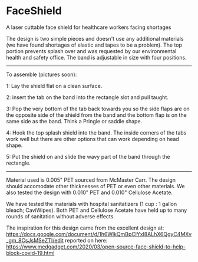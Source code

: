 # FaceShield
A laser cuttable face shield for healthcare workers facing shortages

The design is two simple pieces and doesn't use any additional materials (we have found shortages of elastic and tapes to be a problem). The top portion prevents splash over and was requested by our environmental health and safety office. The band is adjustable in size with four positions. 


----
To assemble (pictures soon):

1: Lay the shield flat on a clean surface.

2: insert the tab on the band into the rectangle slot and pull taught.

3: Pop the very bottom of the tab back towards you so the side flaps are on the opposite side of the shield from the band and the bottom flap is on the same side as the band. Think a Pringle or saddle shape.

4: Hook the top splash shield into the band. The inside corners of the tabs work well but there are other options that can work depending on head shape. 

5: Put the shield on and slide the wavy part of the band through the rectangle. 

----
Material used is 0.005" PET sourced from McMaster Carr. The design should accomodate other thicknesses of PET or even other materials. We also tested the design with 0.010" PET and 0.010" Cellulose Acetate. 

We have tested the materials with hospital sanitatizers (1 cup : 1 gallon bleach; CaviWipes). Both PET and Cellulose Acetate have held up to many rounds of sanitation without adverse effects. 

The inspiration for this design came from the excellent design at: https://docs.google.com/document/d/1h6WlkQmBpClYxl8ALhX6QgyC4MXv_gm_8CsJsMSeZTI/edit reported on here: https://www.medgadget.com/2020/03/open-source-face-shield-to-help-block-covid-19.html

